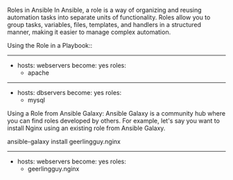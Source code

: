 Roles in Ansible
In Ansible, a role is a way of organizing and reusing automation tasks into separate units of functionality. 
Roles allow you to group tasks, variables, files, templates, and handlers in a structured manner, making it easier to manage complex automation.

Using the Role in a Playbook::

---
- hosts: webservers
  become: yes
  roles:
    - apache

---
- hosts: dbservers
  become: yes
  roles:
    - mysql


Using a Role from Ansible Galaxy: Ansible Galaxy is a community hub where you can find roles developed by others. For example, let's say you want to install Nginx using an existing role from Ansible Galaxy.

ansible-galaxy install geerlingguy.nginx

---
- hosts: webservers
  become: yes
  roles:
    - geerlingguy.nginx

